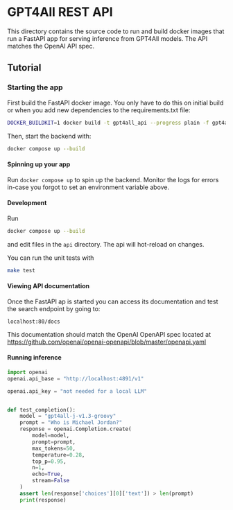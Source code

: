 # GPT4All REST API
This directory contains the source code to run and build docker images that run a FastAPI app
for serving inference from GPT4All models. The API matches the OpenAI API spec.

## Tutorial

### Starting the app

First build the FastAPI docker image. You only have to do this on initial build or when you add new dependencies to the requirements.txt file:
```bash
DOCKER_BUILDKIT=1 docker build -t gpt4all_api --progress plain -f gpt4all_api/Dockerfile.buildkit .
```

Then, start the backend with:

```bash
docker compose up --build
```

#### Spinning up your app
Run `docker compose up` to spin up the backend. Monitor the logs for errors in-case you forgot to set an environment variable above.


#### Development
Run

```bash
docker compose up --build
```
and edit files in the `api` directory. The api will hot-reload on changes.

You can run the unit tests with

```bash
make test
```

#### Viewing API documentation

Once the FastAPI ap is started you can access its documentation and test the search endpoint by going to:
```
localhost:80/docs
```

This documentation should match the OpenAI OpenAPI spec located at https://github.com/openai/openai-openapi/blob/master/openapi.yaml


#### Running inference
```python
import openai
openai.api_base = "http://localhost:4891/v1"

openai.api_key = "not needed for a local LLM"


def test_completion():
    model = "gpt4all-j-v1.3-groovy"
    prompt = "Who is Michael Jordan?"
    response = openai.Completion.create(
        model=model,
        prompt=prompt,
        max_tokens=50,
        temperature=0.28,
        top_p=0.95,
        n=1,
        echo=True,
        stream=False
    )
    assert len(response['choices'][0]['text']) > len(prompt)
    print(response)
```
